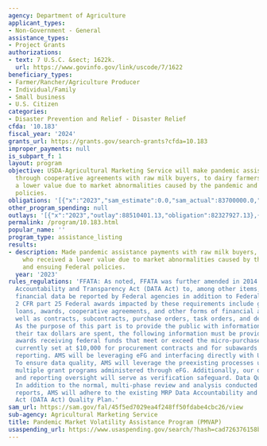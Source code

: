 ```yaml
---
agency: Department of Agriculture
applicant_types:
- Non-Government - General
assistance_types:
- Project Grants
authorizations:
- text: 7 U.S.C. &sect; 1622k.
  url: https://www.govinfo.gov/link/uscode/7/1622
beneficiary_types:
- Farmer/Rancher/Agriculture Producer
- Individual/Family
- Small business
- U.S. Citizen
categories:
- Disaster Prevention and Relief - Disaster Relief
cfda: '10.183'
fiscal_year: '2024'
grants_url: https://grants.gov/search-grants?cfda=10.183
improper_payments: null
is_subpart_f: 1
layout: program
objective: USDA-Agricultural Marketing Service will make pandemic assistance payments,
  through cooperative agreements with raw milk buyers, to dairy farmers who received
  a lower value due to market abnormalities caused by the pandemic and ensuing Federal
  policies.
obligations: '[{"x":"2023","sam_estimate":0.0,"sam_actual":83700000.0,"usa_spending_actual":83724542.18},{"x":"2024","sam_estimate":0.0,"sam_actual":0.0,"usa_spending_actual":-11646.2},{"x":"2025","sam_estimate":0.0,"sam_actual":0.0,"usa_spending_actual":0.0}]'
other_program_spending: null
outlays: '[{"x":"2023","outlay":88510401.13,"obligation":82327927.13},{"x":"2024","outlay":0.0,"obligation":0.0},{"x":"2025","outlay":0.0,"obligation":0.0}]'
permalink: /program/10.183.html
popular_name: ''
program_type: assistance_listing
results:
- description: Made pandemic assistance payments with raw milk buyers, to dairy farmers
    who received a lower value due to market abnormalities caused by the pandemic
    and ensuing Federal policies.
  year: '2023'
rules_regulations: 'FFATA: As noted, FFATA was further amended in 2014 by the Digital
  Accountability and Transparency Act (DATA Act) to, among other items, require summary
  financial data be reported by Federal agencies in addition to Federal award data.
  2 CFR part 25 Federal awards impacted by these requirements include grants, sub-grants,
  loans, awards, cooperative agreements, and other forms of financial assistance as
  well as contracts, subcontracts, purchase orders, task orders, and delivery orders.
  As the purpose of this part is to provide the public with information about how
  their tax dollars are spent, the following information must be provided for primary
  awards receiving federal funds that meet or exceed the micro-purchase threshold
  currently set at $10,000 for procurement contracts and for subawards exceeding $30,000
  reporting. AMS will be leveraging eFG and interfacing directly with USASpending.gov.
  To ensure data quality, AMS will leverage the preexisting processes utilized across
  multiple grant programs administered through eFG. Additionally, our defined monitoring
  and reporting oversight will serve as verification safeguard. Data Quality and Transparency:
  In addition to the normal, multi-phase review and analysis conducted for grantee
  reports, AMS will adhere to the existing MRP Data Accountability and Transparency
  Act (DATA Act) Quality Plan.'
sam_url: https://sam.gov/fal/45f5ed7029ea4f248ff50fdabe4cbc26/view
sub-agency: Agricultural Marketing Service
title: Pandemic Market Volatility Assistance Program (PMVAP)
usaspending_url: https://www.usaspending.gov/search/?hash=cad726376158b2bc41e8f415b17fb453
---
```

